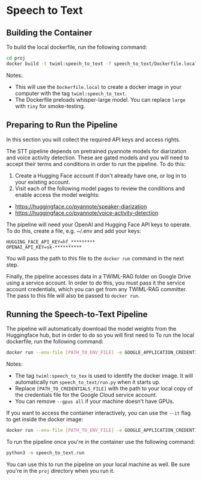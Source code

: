 # Speech to Text

## Building the Container

To build the local dockerfile, run the following command:

```bash
cd proj
docker build -t twiml:speech_to_text -f speech_to_text/Dockerfile.local .
```

Notes: 

- This will use the `Dockerfile.local` to create a docker image in your computer with the tag `twiml:speech_to_text`.
- The Dockerfile preloads whisper-large model. You can replace `large` with `tiny` for smoke-testing.

## Preparing to Run the Pipeline

In this section you will collect the required API keys and access rights.

The STT pipeline depends on pretrained pyannote models for diarization and voice activity detection. These are gated models and you will need to accept their terms and conditions in order to run the pipeline. To do this:

1. Create a Hugging Face account if don't already have one, or log in to your existing account.
2. Visit each of the following model pages to review the conditions and enable access the model weights:
  - https://huggingface.co/pyannote/speaker-diarization
  - https://huggingface.co/pyannote/voice-activity-detection

The pipeline will need your OpenAI and Hugging Face API keys to operate. To do this, create a file, e.g. ~/.env and add your keys:

```
HUGGING_FACE_API_KEY=hf_*********
OPENAI_API_KEY=sk-**********
```

You will pass the path to this file to the `docker run` command in the next step.

Finally, the pipeline accesses data in a TWIML-RAG folder on Google Drive using a service account. In order to do this, you must pass it the service account credentials, which you can get from any TWIML-RAG committer. The pass to this file will also be passed to `docker run`.

## Running the Speech-to-Text Pipeline

The pipeline will automatically download the model weights from the Huggingface hub, but in order to do so you will first need to 
To run the local dockerfile, run the following command:

```bash
docker run --env-file [PATH_TO_ENV_FILE] -e GOOGLE_APPLICATION_CREDENTIALS=/tmp/keys/credentials.json -v [PATH_TO_CREDENTIALS_FILE]:/tmp/keys/credentials.json:ro --gpus all --ipc=host --ulimit memlock=-1 --ulimit stack=67108864 -it twiml:speech_to_text
```

Notes:

- The tag `twiml:speech_to_tex` is used to identify the docker image. It will automatically run `speech_to_text/run.py` when it starts up. 
- Replace `[PATH_TO_CREDENTIALS_FILE]` with the path to your local copy of the credentials file for the Google Cloud service account. 
- You can remove `--gpus all` if your machine doesn't have GPUs. 

If you want to access the container interactively, you can use the `--it` flag to get inside the docker image:

```bash
docker run --env-file [PATH_TO_ENV_FILE] -e GOOGLE_APPLICATION_CREDENTIALS=/tmp/keys/credentials.json -v [PATH_TO_CREDENTIALS_FILE]:/tmp/keys/credentials.json:ro --gpus all --ipc=host --ulimit memlock=-1 --ulimit stack=67108864 -it twiml:speech_to_text /bin/sh
```


To run the pipeline once you're in the container use the following command:

```bash
python3 -m speech_to_text.run
```

You can use this to run the pipeline on your local machine as well. Be sure you're in the `proj` directory when you run it.